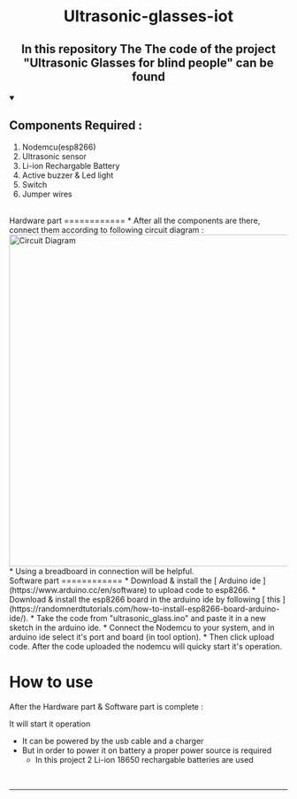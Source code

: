 <h1 align="center"><strong>Ultrasonic-glasses-iot</strong></h1>
<p><h2 align="center">In this repository The The code of the project "Ultrasonic Glasses for blind people" can be found</h2></p>

<details open> 
  <summary><h2>Components Required : </h2></summary>
    <ol>
      <li>Nodemcu(esp8266)</li>
      <li>Ultrasonic sensor</li>
      <li>Li-ion Rechargable Battery</li>
      <li>Active buzzer & Led light</li>
      <li>Switch</li>
      <li>Jumper wires</li>
    </ol>
  </table>
</details>

<br>
Hardware part
============
* After all the components are there, connect them according to following circuit diagram : 
  <img alt="Circuit Diagram" width="600" src="https://github.com/PuL5TaR/Ascii-art-generator-py/assets/77431114/b9a8661c-bfeb-4792-a2fd-bc80d71cb221"/>
* Using a breadboard in connection will be helpful.

<br>
Software part
============
* Download & install the [ Arduino ide ](https://www.arduino.cc/en/software) to upload code to esp8266.
* Download & install the esp8266 board in the arduino ide by following [ this ](https://randomnerdtutorials.com/how-to-install-esp8266-board-arduino-ide/).
* Take the code from "ultrasonic_glass.ino" and paste it in a new sketch in the arduino ide.
* Connect the Nodemcu to your system, and in arduino ide select it's port and board (in tool option).
* Then click upload code. After the code uploaded the nodemcu will quicky start it's operation.

<br>

How to use
============
After the Hardware part & Software part is complete : 

It will start it operation 

* It can be powered by the usb cable and a charger
* But in order to power it on battery a proper power source is required
     * In this project 2 Li-ion 18650 rechargable batteries are used  

<br>
<hr>

